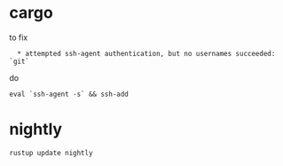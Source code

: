# cargo

to fix 
```
  * attempted ssh-agent authentication, but no usernames succeeded: `git`
```

do

```
eval `ssh-agent -s` && ssh-add
```

# nightly

`rustup update nightly`
